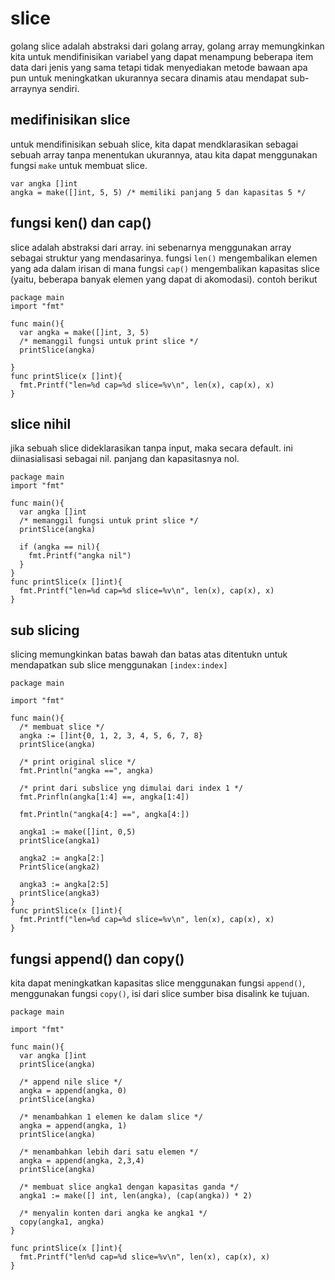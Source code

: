 # slice

golang slice adalah abstraksi dari golang array, golang array memungkinkan kita untuk mendifinisikan variabel yang dapat menampung beberapa item data dari jenis yang sama tetapi tidak menyediakan metode bawaan apa pun untuk meningkatkan ukurannya secara dinamis atau mendapat sub-arraynya sendiri.

## medifinisikan slice

untuk mendifinisikan sebuah slice, kita dapat mendklarasikan sebagai sebuah array tanpa menentukan ukurannya, atau kita dapat menggunakan fungsi ``make`` untuk membuat slice.

```golang
var angka []int
angka = make([]int, 5, 5) /* memiliki panjang 5 dan kapasitas 5 */
```

## fungsi ken() dan cap()

slice adalah abstraksi dari array. ini sebenarnya menggunakan array sebagai struktur yang mendasarinya. fungsi ``len()`` mengembalikan elemen yang ada dalam irisan di mana fungsi ``cap()`` mengembalikan kapasitas slice (yaitu, beberapa banyak elemen yang dapat di akomodasi). contoh berikut

```golang
package main
import "fmt"

func main(){
  var angka = make([]int, 3, 5)
  /* memanggil fungsi untuk print slice */
  printSlice(angka)

}
func printSlice(x []int){
  fmt.Printf("len=%d cap=%d slice=%v\n", len(x), cap(x), x)
}
```

## slice nihil

jika sebuah slice dideklarasikan tanpa input, maka secara default. ini diinasialisasi sebagai nil. panjang dan kapasitasnya nol.

```golang
package main
import "fmt"

func main(){
  var angka []int
  /* memanggil fungsi untuk print slice */
  printSlice(angka)

  if (angka == nil){
    fmt.Printf("angka nil")
  }
}
func printSlice(x []int){
  fmt.Printf("len=%d cap=%d slice=%v\n", len(x), cap(x), x)
}
```

## sub slicing

slicing memungkinkan batas bawah dan batas atas ditentukn untuk mendapatkan sub slice menggunakan ``[index:index]``

```golang
package main

import "fmt"

func main(){
  /* membuat slice */
  angka := []int{0, 1, 2, 3, 4, 5, 6, 7, 8}
  printSlice(angka)

  /* print original slice */
  fmt.Println("angka ==", angka)
  
  /* print dari subslice yng dimulai dari index 1 */
  fmt.Prinfln(angka[1:4] ==, angka[1:4])

  fmt.Println("angka[4:] ==", angka[4:])

  angka1 := make([]int, 0,5)
  printSlice(angka1)

  angka2 := angka[2:]
  PrintSlice(angka2)

  angka3 := angka[2:5]
  printSlice(angka3)
}
func printSlice(x []int){
  fmt.Printf("len=%d cap=%d slice=%v\n", len(x), cap(x), x)
}
```

## fungsi append() dan copy()

kita dapat meningkatkan kapasitas slice menggunakan fungsi ``append()``, menggunakan fungsi ``copy()``, isi dari slice sumber bisa disalink ke tujuan.

```golang
package main

import "fmt"

func main(){
  var angka []int
  printSlice(angka)

  /* append nile slice */
  angka = append(angka, 0)
  printSlice(angka)

  /* menambahkan 1 elemen ke dalam slice */
  angka = append(angka, 1)
  printSlice(angka)

  /* menambahkan lebih dari satu elemen */
  angka = append(angka, 2,3,4)
  printSlice(angka)
  
  /* membuat slice angka1 dengan kapasitas ganda */
  angka1 := make([] int, len(angka), (cap(angka)) * 2)

  /* menyalin konten dari angka ke angka1 */
  copy(angka1, angka)
}

func printSlice(x []int){
  fmt.Printf("len%d cap=%d slice=%v\n", len(x), cap(x), x)
}
```
